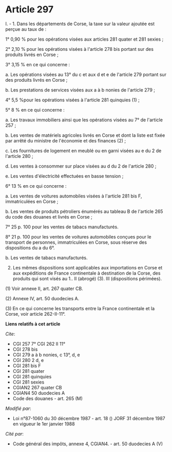# Article 297

I. - 1. Dans les départements de Corse, la taxe sur la valeur ajoutée est perçue au taux de :

1° 0,90 % pour les opérations visées aux articles 281 quater et 281 sexies ;

2° 2,10 % pour les opérations visées à l'article 278 bis portant sur des produits livrés en Corse ;

3° 3,15 % en ce qui concerne :

a. Les opérations visées au 13° du c et aux d et e de l'article 279 portant sur des produits livrés en Corse ;

b. Les prestations de services visées aux a à b nonies de l'article 279 ;

4° 5,5 %pour les opérations visées à l'article 281 quinquies (1) ;

5° 8 % en ce qui concerne :

a. Les travaux immobiliers ainsi que les opérations visées au 7° de l'article 257 ;

b. Les ventes de matériels agricoles livrés en Corse et dont la liste est fixée par arrêté du ministre de l'économie et des
finances (2) ;

c. Les fournitures de logement en meublé ou en garni visées au e du 2 de l'article 280 ;

d. Les ventes à consommer sur place visées au d du 2 de l'article 280 ;

e. Les ventes d'électricité effectuées en basse tension ;

6° 13 % en ce qui concerne :

a. Les ventes de voitures automobiles visées à l'article 281 bis F, immatriculées en Corse ;

b. Les ventes de produits pétroliers énumérés au tableau B de l'article 265 du code des douanes et livrés en Corse ;

7° 25 p. 100 pour les ventes de tabacs manufacturés.

8° 21 p. 100 pour les ventes de voitures automobiles conçues pour le transport de personnes, immatriculées en Corse, sous
réserve des dispositions du a du 6°.

b. Les ventes de tabacs manufacturés.

2. Les mêmes dispositions sont applicables aux importations en Corse et aux expéditions de France continentale à destination
de la Corse, des produits qui sont visés au 1.. II (abrogé) (3). III (dispositions périmées).

(1) Voir annexe II, art. 267 quater CB.

(2) Annexe IV, art. 50 duodecies A.

(3) En ce qui concerne les transports entre la France continentale et la Corse, voir article 262-II-11°.

**Liens relatifs à cet article**

_Cite_:

  - CGI 257 7° CGI 262 II 11°
  - CGI 278 bis
  - CGI 279 a à b nonies, c 13°, d, e
  - CGI 280 2 d, e
  - CGI 281 bis F
  - CGI 281 quater
  - CGI 281 quinquies
  - CGI 281 sexies
  - CGIAN2 267 quater CB
  - CGIAN4 50 duodecies A
  - Code des douanes - art. 265 (M)

_Modifié par_:

  - Loi n°87-1060 du 30 décembre 1987 - art. 18 () JORF 31 décembre 1987 en vigueur le 1er janvier 1988

_Cité par_:

  - Code général des impôts, annexe 4, CGIAN4. - art. 50 duodecies A (V)
